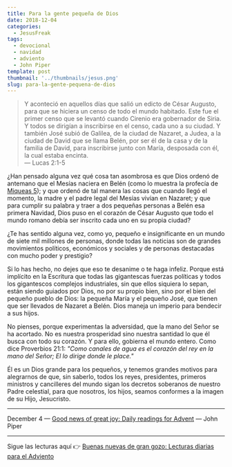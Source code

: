 ```yaml
---
title: Para la gente pequeña de Dios
date: 2018-12-04
categories:
  - JesusFreak
tags:
  - devocional
  - navidad
  - adviento
  - John Piper
template: post
thumbnail: '../thumbnails/jesus.png'
slug: para-la-gente-pequena-de-dios
---
```


> Y aconteció en aquellos días que salió un edicto de César Augusto, para que se hiciera un censo de todo el mundo habitado. Este fue el primer censo que se levantó cuando Cirenio era gobernador de Siria. Y todos se dirigían a inscribirse en el censo, cada uno a su ciudad. Y también José subió de Galilea, de la ciudad de Nazaret, a Judea, a la ciudad de David que se llama Belén, por ser él de la casa y de la familia de David, para inscribirse junto con María, desposada con él, la cual estaba encinta. <br>
> — Lucas 2:1-5

¿Han pensado alguna vez qué cosa tan asombrosa es que Dios ordenó de antemano que el Mesías naciera en Belén (como lo muestra la profecía de [Miqueas 5](https://www.biblegateway.com/passage/?search=Miqueas+5&version=LBLA)); y que ordenó de tal manera las cosas que cuando llegó el momento, la madre y el padre legal del Mesías vivían en Nazaret; y que para cumplir su palabra y traer a dos pequeñas personas a Belén esa primera Navidad, Dios puso en el corazón de César Augusto que todo el mundo romano debía ser inscrito cada uno en su propia ciudad?

¿Te has sentido alguna vez, como yo, pequeño e insignificante en un mundo de siete mil millones de personas, donde todas las noticias son de grandes movimientos políticos, económicos y sociales y de personas destacadas con mucho poder y prestigio?

Si lo has hecho, no dejes que eso te desanime o te haga infeliz. Porque está implícito en la Escritura que todas las gigantescas fuerzas políticas y todos los gigantescos complejos industriales, sin que ellos siquiera lo sepan, están siendo guiados por Dios, no por su propio bien, sino por el bien del pequeño pueblo de Dios: la pequeña María y el pequeño José, que tienen que ser llevados de Nazaret a Belén. Dios maneja un imperio para bendecir a sus hijos.

No pienses, porque experimentas la adversidad, que la mano del Señor se ha acortado. No es nuestra prosperidad sino nuestra santidad lo que él busca con todo su corazón. Y para ello, gobierna el mundo entero. Como dice Proverbios 21:1: *"Como canales de agua es el corazón del rey en la mano del Señor; El lo dirige donde le place."*

Él es un Dios grande para los pequeños, y tenemos grandes motivos para alegrarnos de que, sin saberlo, todos los reyes, presidentes, primeros ministros y cancilleres del mundo sigan los decretos soberanos de nuestro Padre celestial, para que nosotros, los hijos, seamos conformes a la imagen de su Hijo, Jesucristo.

---

December 4 — [Good news of great joy: Daily readings for Advent](https://www.desiringgod.org/books/good-news-of-great-joy) — John Piper

---

Sigue las lecturas aquí 👉 [Buenas nuevas de gran gozo: Lecturas diarias para el Adviento](/buenas-nuevas-de-gran-gozo-lecturas-diarias-para-adviento)